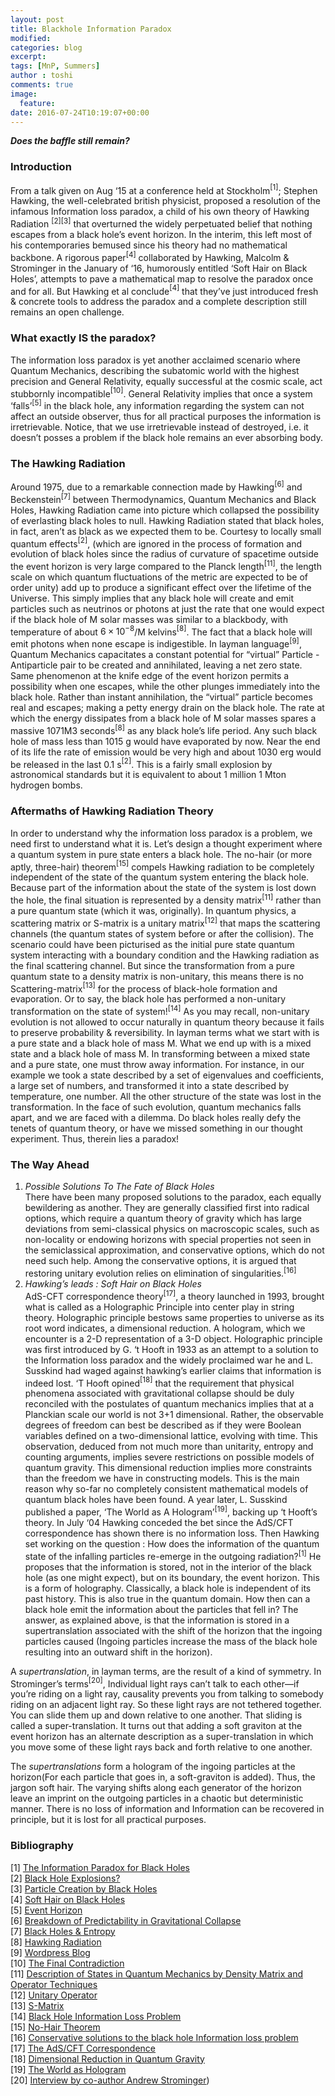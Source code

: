 ```yaml
---
layout: post
title: Blackhole Information Paradox
modified:
categories: blog
excerpt:
tags: [MnP, Summers]
author : toshi
comments: true
image:
  feature:
date: 2016-07-24T10:19:07+00:00
---
```

___Does the baffle still remain?___

### Introduction
From a talk given on Aug ‘15 at a conference held at Stockholm$^{[1]}$; Stephen Hawking, the well-celebrated british physicist, proposed a resolution of the infamous Information loss paradox, a child of his own theory of Hawking Radiation $^{[2][3]}$ that overturned the widely perpetuated belief that nothing escapes from a black hole’s event horizon. In the interim, this left most of his contemporaries bemused since his theory had no mathematical backbone. A rigorous paper$^{[4]}$ collaborated by Hawking, Malcolm & Strominger in the January of ‘16, humorously entitled ‘Soft Hair on Black Holes’, attempts to pave a mathematical map to resolve the paradox once and for all. But Hawking et al conclude$^{[4]}$ that they’ve just introduced fresh & concrete tools to address the paradox and a complete description still remains an open challenge.  


### What exactly IS the paradox?
The information loss paradox is yet another acclaimed scenario where Quantum Mechanics, describing the subatomic world with the highest precision and General Relativity, equally successful at the cosmic scale, act stubbornly incompatible$^{[10]}$.
General Relativity implies that once a system ‘falls’$^{[5]}$ in the black hole, any information regarding the system can not affect an outside observer, thus for all practical purposes the information is irretrievable. Notice, that we use irretrievable instead of destroyed, i.e. it doesn’t posses a problem if the black hole remains an ever absorbing body.


### The Hawking Radiation

Around 1975, due to a remarkable connection made by Hawking$^{[6]}$ and Beckenstein$^{[7]}$ between Thermodynamics, Quantum Mechanics and Black Holes, Hawking Radiation came into picture which collapsed the possibility of everlasting black holes to null.
Hawking Radiation stated that black holes, in fact, aren’t as black as we expected them to be. Courtesy to locally small quantum effects$^{[2]}$, (which are ignored in the process of formation and evolution of black holes since the radius of curvature of spacetime outside the event horizon is very large compared to the Planck length$^{[11]}$, the length scale on which quantum fluctuations of the metric are expected to be of order unity) add up to produce a significant effect over the lifetime of the Universe. This simply implies that any black hole will create and emit particles such as neutrinos or photons at just the rate that one would expect if the black hole of M solar masses was similar to a blackbody, with temperature of about $6 × 10^{-8}$/M kelvins$^{[8]}$.
The fact that a black hole will emit photons when none escape is indigestible.
In layman language$^{[9]}$, Quantum Mechanics capacitates a constant potential for “virtual” Particle - Antiparticle pair to be created and annihilated, leaving a net zero state. Same phenomenon at the knife edge of the event horizon permits a possibility when one escapes, while the other plunges immediately into the black hole. Rather than instant annihilation, the “virtual” particle becomes real and escapes; making a petty energy drain on the black hole. The rate at which the energy dissipates from a black hole of M solar masses spares a massive 1071M3 seconds$^{[8]}$ as any black hole’s life period. Any such black hole of mass less than 1015 g would have evaporated by now. Near the end of its life the rate of emission would be very high and about 1030 erg would be released in the last 0.1 s$^{[2]}$. This is a fairly small explosion by astronomical standards but it is equivalent to about 1 million 1 Mton hydrogen bombs.


### Aftermaths of Hawking Radiation Theory

In order to understand why the information loss paradox is a problem, we need first to understand what it is.
Let’s design a thought experiment where a quantum system in pure state enters a black hole. The no-hair (or more aptly, three-hair) theorem$^{[15]}$ compels Hawking radiation to be completely independent of the state of the quantum system entering the black hole. Because part of the information about the state of the system is lost down the hole, the final situation is represented by a density matrix$^{[11]}$ rather than a pure quantum state (which it was, originally). In quantum physics, a scattering matrix or S-matrix is a unitary matrix$^{[12]}$ that maps the scattering channels (the quantum states of system before or after the collision). The scenario could have been picturised as the initial pure state quantum system interacting with a boundary condition and the Hawking radiation as the final scattering channel. But since the transformation from a pure quantum state to a density matrix is non-unitary, this means there is no Scattering-matrix$^{[13]}$ for the process of black-hole formation and evaporation. Or to say, the black hole has performed a non-unitary transformation on the state of system!$^{[14]}$  As you may recall, non-unitary evolution is not allowed to occur naturally in quantum theory because it fails to preserve probability & reversibility.
In layman terms what we start with is a pure state and a black hole of mass M.  What we end up with is a mixed state and a black hole of mass M.  In transforming between a mixed state and a pure state, one must throw away information.  For instance, in our example we took a state described by a set of eigenvalues and coefficients, a large set of numbers, and transformed it into a state described by temperature, one number.  All the other structure of the state was lost in the transformation.
In the face of such evolution, quantum mechanics falls apart, and we are faced with a dilemma.  Do black holes really defy the tenets of quantum theory, or have we missed something in our thought experiment.
Thus, therein lies a paradox!

### The Way Ahead
1. _Possible Solutions To The Fate of Black Holes_  
There have been many proposed solutions to the paradox, each equally bewildering as another. They are generally classified first into radical options, which require a quantum theory of gravity which has large deviations from semi-classical physics on macroscopic scales, such as non-locality or endowing horizons with special properties not seen in the semiclassical approximation, and conservative options, which do not need such help. Among the conservative options, it is argued that restoring unitary evolution relies on elimination of singularities.$^{[16]}$  
2. _Hawking’s leads : Soft Hair on Black Holes_  
AdS-CFT correspondence theory$^{[17]}$, a theory launched in 1993, brought what is called as a Holographic Principle into center play in string theory. Holographic principle bestows same properties to universe as its root word indicates, a dimensional reduction. A hologram, which we encounter is a 2-D representation of a 3-D object. Holographic principle was first introduced by G. ‘t Hooft in 1933 as an attempt to a solution to the Information loss paradox and the widely proclaimed war he and L. Susskind had waged against hawking’s earlier claims that information is indeed lost. ‘T Hooft opined$^{[18]}$ that the requirement that physical phenomena associated with gravitational collapse should be duly reconciled with the postulates of quantum mechanics implies that at a Planckian scale our world is not 3+1 dimensional. Rather, the observable degrees of freedom can best be described as if they were Boolean variables defined on a two-dimensional lattice, evolving with time. This observation, deduced from not much more than unitarity, entropy and counting arguments, implies severe restrictions on possible models of quantum gravity. This dimensional reduction implies more constraints than the freedom we have in constructing models. This is the main reason why so-far no completely consistent mathematical models of quantum black holes have been found.
A year later, L. Susskind published a paper, ‘The World as A Hologram’$^{[19]}$, backing up ‘t Hooft’s theory. In July ‘04 Hawking conceded the bet since the AdS/CFT correspondence has shown there is no information loss. Then Hawking set working on the question : How does the information of the quantum state of the infalling particles re-emerge in the outgoing radiation?$^{[1]}$ He proposes that the information is stored, not in the interior of the black hole (as one might expect), but on its boundary, the event horizon. This is a form of holography. Classically, a black hole is independent of its past history. This is also true in the quantum domain. How then can a black hole emit the information about the particles that fell in? The answer, as explained above, is that the information is stored in a supertranslation associated with the shift of the horizon that the ingoing particles caused (Ingoing particles increase the mass of the black hole resulting into an outward shift in the horizon).   

A _supertranslation_, in layman terms, are the result of a kind of symmetry. In Strominger’s terms$^{[20]}$, Individual light rays can’t talk to each other—if you’re riding on a light ray, causality prevents you from talking to somebody riding on an adjacent light ray. So these light rays are not tethered together. You can slide them up and down relative to one another. That sliding is called a super-translation. It turns out that adding a soft graviton at the event horizon has an alternate description as a super-translation in which you move some of these light rays back and forth relative to one another.

The _supertranslations_ form a hologram of the ingoing particles at the horizon(For each particle that goes in, a soft-graviton is added). Thus, the jargon soft hair. The varying shifts along each generator of the horizon leave an imprint on the outgoing particles in a chaotic but deterministic manner. There is no loss of information and Information can be recovered in principle, but it is lost for all practical purposes.


### Bibliography

[1] [The Information Paradox for Black Holes](http://arxiv.org/pdf/1509.01147v1.pdf)  
[2] [Black Hole Explosions?](http://www.nature.com/nature/journal/v248/n5443/abs/248030a0.html)  
[3] [Particle Creation by Black Holes](http://inspirehep.net/record/101338?ln=en)  
[4] [Soft Hair on Black Holes](http://arxiv.org/pdf/1601.00921v1.pdf)  
[5] [Event Horizon](https://www.wikiwand.com/en/Event_horizon)  
[6] [Breakdown of Predictability in Gravitational Collapse](http://journals.aps.org/prd/pdf/10.1103/PhysRevD.14.2460)  
[7] [Black Holes & Entropy](http://journals.aps.org/prd/abstract/10.1103/PhysRevD.7.2333)  
[8] [Hawking Radiation](http://math.ucr.edu/home/baez/physics/Relativity/BlackHoles/hawking.html)  
[9] [Wordpress Blog](https://starguyspeaks.wordpress.com/2016/02/21/on-steven-hawkings-new-theory-of-black-holes/)  
[10] [The Final Contradiction](http://theory.caltech.edu/people/jhs/strings/str115.html)  
[11] [Description of States in Quantum Mechanics by Density Matrix and Operator Techniques](http://journals.aps.org/rmp/pdf/10.1103/RevModPhys.29.74)  
[12] [Unitary Operator](https://www.wikiwand.com/en/Unitary_operator)  
[13] [S-Matrix](https://www.wikiwand.com/en/S-matrix)  
[14] [Black Hole Information Loss Problem](http://math.ucr.edu/home/baez/physics/Relativity/BlackHoles/info_loss.html)  
[15] [No-Hair Theorem](https://www.wikiwand.com/en/No-hair_theorem)  
[16] [Conservative solutions to the black hole Information loss problem](http://arxiv.org/pdf/0901.3156v1.pdf)  
[17] [The AdS/CFT Correspondence](https://arxiv.org/pdf/1501.00007.pdf)  
[18] [Dimensional Reduction in Quantum Gravity](http://xxx.lanl.gov/abs/gr-qc/9310026)  
[19] [The World as Hologram](http://xxx.lanl.gov/abs/hep-th/9409089)  
[20] [Interview by co-author Andrew Strominger](http://blogs.scientificamerican.com/dark-star-diaries/stephen-hawking-s-new-black-hole-paper-translated-an-interview-with-co-author-andrew-strominger/))
